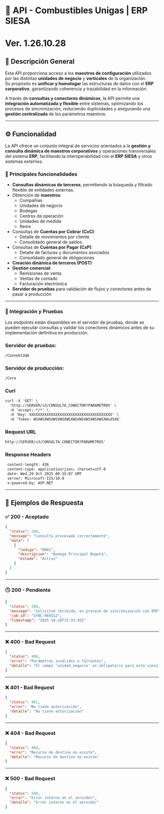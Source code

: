 # 🧩 API - Combustibles Unigas | ERP SIESA
# Ver. 1.26.10.28

## 📘 Descripción General

Esta API proporciona acceso a los **maestros de configuración** utilizados por las distintas **unidades de negocio** y **verticales** de la organización.  
Su propósito es **unificar y homologar** las estructuras de datos con el **ERP corporativo**, garantizando coherencia y trazabilidad en la información.

A través de **consultas y conectores dinámicos**, la API permite una **integración automatizada y flexible** entre sistemas, optimizando los procesos de sincronización, reduciendo duplicidades y asegurando una **gestión centralizada** de los parámetros maestros.

---

## ⚙️ Funcionalidad

La API ofrece un conjunto integral de servicios orientados a la **gestión y consulta dinámica de maestros corporativos** y operaciones transversales del sistema **ERP**, facilitando la interoperabilidad con el **ERP SIESA** y otros sistemas externos.

### 🔹 Principales funcionalidades

- **Consultas dinámicas de terceros**, permitiendo la búsqueda y filtrado flexible de entidades externas.  
- Obtención de **maestros**:
  - Compañías  
  - Unidades de negocio  
  - Bodegas  
  - Centros de operación  
  - Unidades de medida  
  - Ítems  
- Consultas de **Cuentas por Cobrar (CxC)**:
  - Detalle de movimientos por cliente  
  - Consolidado general de saldos  
- Consultas de **Cuentas por Pagar (CxP)**:
  - Detalle de facturas y documentos asociados  
  - Consolidado general de obligaciones  
- **Creación dinámica de terceros (POST)**  
- **Gestión comercial**:
  - Remisiones de venta  
  - Ventas de contado  
  - Facturación electrónica  
- **Servidor de pruebas** para validación de flujos y conectores antes de pasar a producción  

---

### 🔗 Integración y Pruebas

Los endpoints están disponibles en el servidor de pruebas, donde se pueden ejecutar consultas y validar los conectores dinámicos antes de su implementación definitiva en producción.

### Servidor de pruebas:
```html
/ConnektaQA
```

### Servidor de producción:
```html
/Core
```

### Curl
```html
curl -X 'GET' \
  'http://SERVER/v3/CONSULTA_CONECTOR?PARAMETROS' \
  -H 'accept: */*' \
  -H 'Key: XXXXXXXXXXXXXXXXXXXXXXXXXXXXXXXXXXXXXX' \
  -H 'Token: WSXWSXWSXWSXWSXWSXWSXWSXWSXWSXWSXWsdSXQ'
```

### Request URL
```html
http://SERVER/v3/CONSULTA_CONECTOR?PARAMETROS'
```

### Response Headers
```html
 content-length: 436 
 content-type: application/json; charset=utf-8 
 date: Wed,29 Oct 2025 00:35:07 GMT 
 server: Microsoft-IIS/10.0 
 x-powered-by: ASP.NET 
```

---
## 🧠 Ejemplos de Respuesta

### ✅ 200 - Aceptado
```json
{
  "status": 200,
  "message": "Consulta procesada correctamente",
  "data": [
    {
      "codigo": "B001",
      "descripcion": "Bodega Principal Bogotá",
      "estado": "Activo"
    }
  ]
}
```

---

### 🕓 200 - Pendiente
```json
{
  "status": 200,
  "message": "Solicitud recibida, en proceso de sincronización con ERP",
  "job_id": "SYNC-984512",
  "timestamp": "2025-10-28T15:32:45Z"
}
```

---

### ❌ 400 - Bad Request
```json
{
  "status": 400,
  "error": "Parámetros inválidos o faltantes",
  "detalle": "El campo 'unidad_negocio' es obligatorio para esta consulta."
}
```

---

### ❌ 401 - Bad Request
```json
{
  "status": 401,
  "error": "No tiene autorización",
  "detalle": "No tiene autorización"
}
```

---

### ❌ 404 - Bad Request
```json
{
  "status": 404,
  "error": "Recurso de destino no existe",
  "detalle": "Recurso de destino no existe"
}
```

---

### ❌ 500 - Bad Request
```json
{
  "status": 500,
  "error": "Error interno en el servidor",
  "detalle": "Error interno en el servidor"
}
```